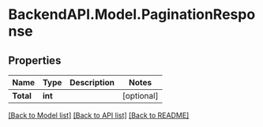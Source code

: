 # BackendAPI.Model.PaginationResponse

## Properties

Name | Type | Description | Notes
------------ | ------------- | ------------- | -------------
**Total** | **int** |  | [optional] 

[[Back to Model list]](../README.md#documentation-for-models) [[Back to API list]](../README.md#documentation-for-api-endpoints) [[Back to README]](../README.md)

